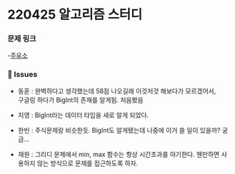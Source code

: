 # 220425 알고리즘 스터디

### 문제 링크

-[주유소](https://www.acmicpc.net/problem/13305)

### 👾 Issues

- 동훈 : 완벽하다고 생각했는데 58점 나오길래 이것저것 해보다가 모르겠어서,  
  구글링 하다가 BigInt의 존재를 알게됨. 처음봤음

- 지영 : BigInt라는 데이터 타입을 새로 알게 되었다.

- 한빈 : 주식문제랑 비슷한듯. BigInt도 알게됐는데 나중에 이거 쓸 일이 있을까? 궁금...

- 재원 : 그리디 문제에서 min, max 함수는 항상 시간초과를 야기한다. 웬만하면 사용하지 않는 방식으로 문제를 접근하도록 하자.
